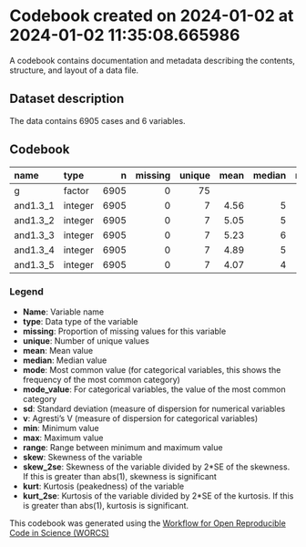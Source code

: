 Codebook created on 2024-01-02 at 2024-01-02 11:35:08.665986
================

A codebook contains documentation and metadata describing the contents,
structure, and layout of a data file.

## Dataset description

The data contains 6905 cases and 6 variables.

## Codebook

| name     | type    |    n | missing | unique | mean | median | mode | mode_value  |   sd |    v | min | max | range |  skew | skew_2se |  kurt | kurt_2se |
|:---------|:--------|-----:|--------:|-------:|-----:|-------:|-----:|:------------|-----:|-----:|----:|----:|------:|------:|---------:|------:|---------:|
| g        | factor  | 6905 |       0 |     75 |      |        |  339 | mturk_india |      | 0.98 |     |     |       |       |          |       |          |
| and1.3_1 | integer | 6905 |       0 |      7 | 4.56 |      5 |    5 |             | 1.55 |      |   1 |   7 |     6 | -0.52 |    -8.80 | -0.59 |    -4.96 |
| and1.3_2 | integer | 6905 |       0 |      7 | 5.05 |      5 |    5 |             | 1.50 |      |   1 |   7 |     6 | -0.78 |   -13.20 | -0.03 |    -0.29 |
| and1.3_3 | integer | 6905 |       0 |      7 | 5.23 |      6 |    6 |             | 1.42 |      |   1 |   7 |     6 | -1.00 |   -16.97 |  0.53 |     4.46 |
| and1.3_4 | integer | 6905 |       0 |      7 | 4.89 |      5 |    5 |             | 1.57 |      |   1 |   7 |     6 | -0.68 |   -11.58 | -0.37 |    -3.10 |
| and1.3_5 | integer | 6905 |       0 |      7 | 4.07 |      4 |    4 |             | 1.84 |      |   1 |   7 |     6 | -0.07 |    -1.10 | -1.20 |   -10.20 |

### Legend

- **Name**: Variable name
- **type**: Data type of the variable
- **missing**: Proportion of missing values for this variable
- **unique**: Number of unique values
- **mean**: Mean value
- **median**: Median value
- **mode**: Most common value (for categorical variables, this shows the
  frequency of the most common category)
- **mode_value**: For categorical variables, the value of the most
  common category
- **sd**: Standard deviation (measure of dispersion for numerical
  variables
- **v**: Agresti’s V (measure of dispersion for categorical variables)
- **min**: Minimum value
- **max**: Maximum value
- **range**: Range between minimum and maximum value
- **skew**: Skewness of the variable
- **skew_2se**: Skewness of the variable divided by 2\*SE of the
  skewness. If this is greater than abs(1), skewness is significant
- **kurt**: Kurtosis (peakedness) of the variable
- **kurt_2se**: Kurtosis of the variable divided by 2\*SE of the
  kurtosis. If this is greater than abs(1), kurtosis is significant.

This codebook was generated using the [Workflow for Open Reproducible
Code in Science (WORCS)](https://osf.io/zcvbs/)

